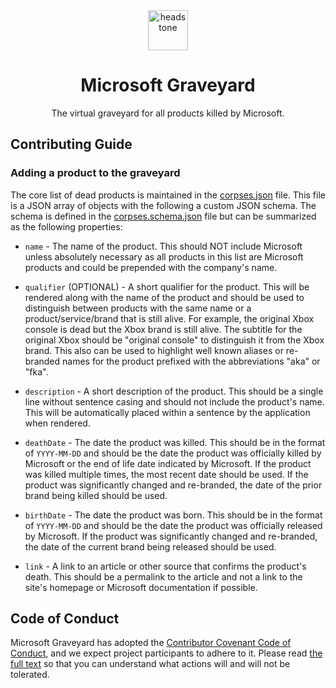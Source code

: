 <div align="center">
    <img src="https://raw.githubusercontent.com/victorfrye/victorfrye/main/images/headstone.svg" alt="headstone" style="height: 64px; width: 64px; padding: 0 20px;"/>
    <h1>Microsoft Graveyard</h1>
    <p>The virtual graveyard for all products killed by Microsoft.</p>
</div>

## Contributing Guide

### Adding a product to the graveyard

The core list of dead products is maintained in the [corpses.json](/src/Client/wwwroot/data/corpses.json) file. This file is a JSON array of objects with the following a custom JSON schema. The schema is defined in the [corpses.schema.json](/files/corpses.schema.json) file but can be summarized as the following properties:

- `name` - The name of the product. This should NOT include Microsoft unless absolutely necessary as all products in this list are Microsoft products and could be prepended with the company's name.

- `qualifier` (OPTIONAL) - A short qualifier for the product. This will be rendered along with the name of the product and should be used to distinguish between products with the same name or a product/service/brand that is still alive. For example, the original Xbox console is dead but the Xbox brand is still alive. The subtitle for the original Xbox should be "original console" to distinguish it from the Xbox brand. This also can be used to highlight well known aliases or re-branded names for the product prefixed with the abbreviations "aka" or "fka".

- `description` - A short description of the product. This should be a single line without sentence casing and should not include the product's name. This will be automatically placed within a sentence by the application when rendered.

- `deathDate` - The date the product was killed. This should be in the format of `YYYY-MM-DD` and should be the date the product was officially killed by Microsoft or the end of life date indicated by Microsoft. If the product was killed multiple times, the most recent date should be used. If the product was significantly changed and re-branded, the date of the prior brand being killed should be used.

- `birthDate` - The date the product was born. This should be in the format of `YYYY-MM-DD` and should be the date the product was officially released by Microsoft. If the product was significantly changed and re-branded, the date of the current brand being released should be used.

- `link` - A link to an article or other source that confirms the product's death. This should be a permalink to the article and not a link to the site's homepage or Microsoft documentation if possible.

## Code of Conduct

Microsoft Graveyard has adopted the [Contributor Covenant Code of Conduct](https://www.contributor-covenant.org/), and we expect project participants to adhere to it. Please read [the full text](/.github/CODE_OF_CONDUCT.md) so that you can understand what actions will and will not be tolerated.

